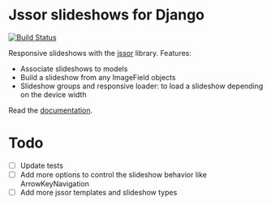 # Jssor slideshows for Django

[![Build Status](https://travis-ci.org/synw/django-jssor.svg?branch=master)](https://travis-ci.org/synw/django-jssor)

Responsive slideshows with the [jssor](http://jssor.com/) library. Features:

- Associate slideshows to models
- Build a slideshow from any ImageField objects
- Slideshow groups and responsive loader: to load a slideshow depending on the device width

Read the [documentation](http://django-jssor.readthedocs.io/en/latest/).

# Todo

- [ ] Update tests
- [ ] Add more options to control the slideshow behavior like ArrowKeyNavigation
- [ ] Add more jssor templates and slideshow types

